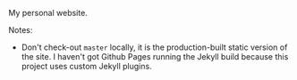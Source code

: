 My personal website.

Notes:

* Don't check-out `master` locally, it is the production-built static version of the site. I haven't got Github Pages running the Jekyll build because this project uses custom Jekyll plugins.

